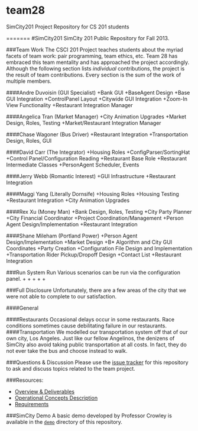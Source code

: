 team28
======

SimCity201 Project Repository for CS 201 students

=======
#SimCity201
SimCity 201 Public Repository for Fall 2013.

###Team Work
The CSCI 201 Project teaches students about the myriad facets of team work: pair programming, team ethics, etc. Team 28 has embraced this team 
mentality and has approached the project accordingly. Although the following section lists _individual_ contributions, the project is the result of team contributions. Every section is the sum of the work of multiple members.

####Andre Duvoisin	(GUI Specialist)
+Bank GUI
+BaseAgent Design
+Base GUI Integration
+ControlPanel Layout
+Citywide GUI Integration
+Zoom-In View Functionality
+Restaurant Integration Manager

####Angelica Tran	(Market Manager)
+City Animation Upgrades
+Market Design, Roles, Testing
+Market/Restaurant Integration Manager
  
####Chase Wagoner	(Bus Driver)
+Restaurant Integration
+Transportation Design, Roles, GUI

####David Carr		(The Integrator)
+Housing Roles
+ConfigParser/SortingHat
+Control Panel/Configuration Reading
+Restaurant Base Role
+Restaurant Intermediate Classes
+PersonAgent Scheduler, Events

####Jerry Webb		(Romantic Interest)
+GUI Infrastructure
+Restaurant Integration

####Maggi Yang		(Literally Dornsife)
+Housing Roles
+Housing Testing
+Restaurant Integration
+City Animation Upgrades 

####Rex Xu			(Money Man)
+Bank Design, Roles, Testing
+City Party Planner
+City Financial Coordinator
+Project Coordination/Management
+Person Agent Design/Implementation
+Restaurant Integration

####Shane Mileham	(Portland Power)
+Person Agent Design/Implementation
+Market Design
+B* Algorithm and City GUI Coordinates
+Party Creation
+Configuration File Design and Implementation
+Transportation Rider Pickup/Dropoff Design
+Contact List
+Restaurant Integration


###Run System Run
Various scenarios can be run via the configuration panel.
+
+
+
+
+

###Full Disclosure
Unfortunately, there are a few areas of the city that we were not able to complete to our satisfaction.

####General

####Restaurants
Occasional delays occur in some restaurants. Race conditions sometimes cause debilitating failure in our restaurants.
####Transportation
We modelled our transportation system off that of our own city, Los Angeles. Just like our fellow Angelinos, the denizens of SimCity also avoid taking public transportation at all costs. In fact, they do not ever take the bus and choose instead to walk.

###Questions & Discussion
Please use the [issue tracker](https://github.com/usc-csci201-fall2013/simcity201/issues) for this repository to ask and discuss topics related to the team project.

###Resources:
  + [Overview & Deliverables](http://www-scf.usc.edu/~csci201/team/)
  + [Operational Concepts Description](http://www-scf.usc.edu/~csci201/team/operational-concepts-description.html)
  + [Requirements](http://www-scf.usc.edu/~csci201/team/simcity201.html)
  

###SimCity Demo
A basic demo developed by Professor Crowley is available in the [`demo`](https://github.com/usc-csci201-fall2013/simcity201/tree/master/demo) directory of this repository.